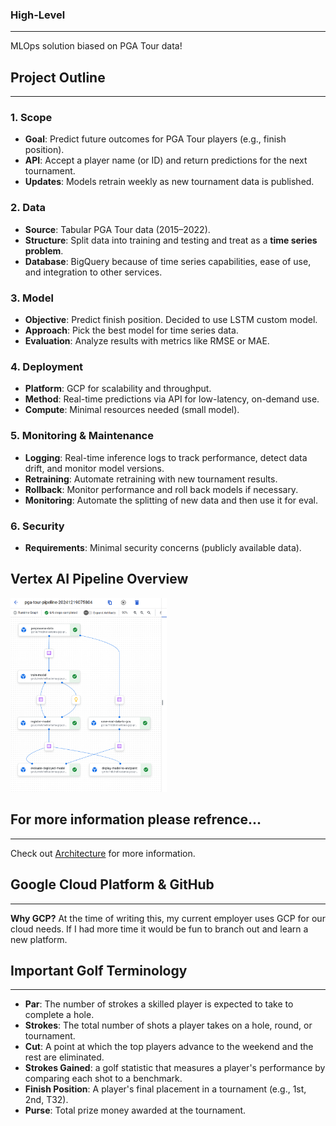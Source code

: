 ### High-Level
---
MLOps solution biased on PGA Tour data!


## Project Outline
---

### 1. Scope

- **Goal**: Predict future outcomes for PGA Tour players (e.g., finish position).
- **API**: Accept a player name (or ID) and return predictions for the next tournament.
- **Updates**: Models retrain weekly as new tournament data is published.

### 2. Data
- **Source**: Tabular PGA Tour data (2015–2022).
- **Structure**: Split data into training and testing and treat as a **time series problem**.
- **Database**:  BigQuery because of time series capabilities, ease of use, and integration to other services.

### 3. Model
- **Objective**: Predict finish position. Decided to use LSTM custom model.
- **Approach**: Pick the best model for time series data.
- **Evaluation**: Analyze results with metrics like RMSE or MAE.

### 4. Deployment
- **Platform**: GCP for scalability and throughput.
- **Method**: Real-time predictions via API for low-latency, on-demand use.
- **Compute**: Minimal resources needed (small model).

### 5. Monitoring & Maintenance
- **Logging**: Real-time inference logs to track performance, detect data drift, and monitor model versions.
- **Retraining**: Automate retraining with new tournament results.
- **Rollback**: Monitor performance and roll back models if necessary.
- **Monitoring**: Automate the splitting of new data and then use it for eval.

### 6. Security
- **Requirements**: Minimal security concerns (publicly available data).

## Vertex AI Pipeline Overview
<img src="docs/pipeline_architecture.png" alt="Vertex AI" width="250" />


## For more information please refrence...
---
Check out [Architecture](docs/ARCHITECTURE.md) for more information.


## Google Cloud Platform & GitHub
---
**Why GCP?** At the time of writing this, my current employer uses GCP for our cloud needs. If I had more time it would be fun to branch out and learn a new platform.

## Important Golf Terminology
---
- **Par**: The number of strokes a skilled player is expected to take to complete a hole.
- **Strokes**: The total number of shots a player takes on a hole, round, or tournament.
- **Cut**: A point at which the top players advance to the weekend and the rest are eliminated.
- **Strokes Gained**: a golf statistic that measures a player's performance by comparing each shot to a benchmark. 
- **Finish Position**:  A player's final placement in a tournament (e.g., 1st, 2nd, T32). 
- **Purse**: Total prize money awarded at the tournament.